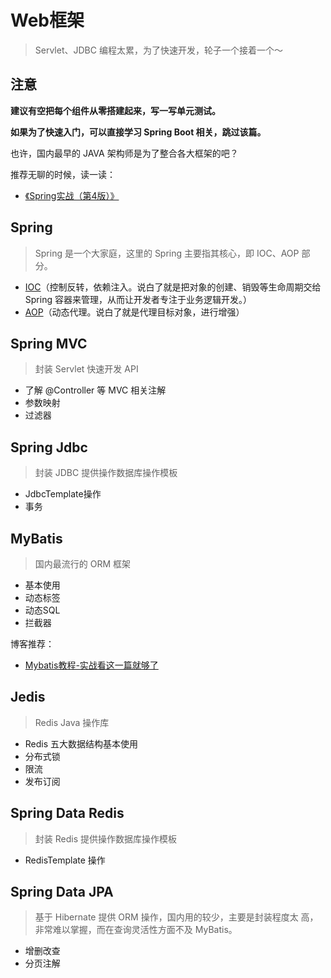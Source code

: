 # Web框架

> Servlet、JDBC 编程太累，为了快速开发，轮子一个接着一个～

## 注意

**建议有空把每个组件从零搭建起来，写一写单元测试。**

**如果为了快速入门，可以直接学习 Spring Boot 相关，跳过该篇。**

也许，国内最早的 JAVA 架构师是为了整合各大框架的吧？

推荐无聊的时候，读一读：

- [《Spring实战（第4版）》](http://www.java1234.com/a/javabook/javaweb/2016/1102/7020.html)

## Spring

> Spring 是一个大家庭，这里的 Spring 主要指其核心，即 IOC、AOP 部分。

- [IOC](https://docs.spring.io/spring-framework/docs/current/spring-framework-reference/core.html)（控制反转，依赖注入。说白了就是把对象的创建、销毁等生命周期交给 Spring 容器来管理，从而让开发者专注于业务逻辑开发。）
- [AOP](https://docs.spring.io/spring-framework/docs/current/spring-framework-reference/core.html#aop)（动态代理。说白了就是代理目标对象，进行增强）

## Spring MVC

> 封装 Servlet 快速开发 API

- 了解 @Controller 等 MVC 相关注解
- 参数映射
- 过滤器

## Spring Jdbc

> 封装 JDBC 提供操作数据库操作模板

- JdbcTemplate操作
- 事务

## MyBatis

> 国内最流行的 ORM 框架

- 基本使用
- 动态标签
- 动态SQL
- 拦截器

博客推荐：

- [Mybatis教程-实战看这一篇就够了](https://www.cnblogs.com/diffx/p/10611082.html)

## Jedis

> Redis Java 操作库

- Redis 五大数据结构基本使用
- 分布式锁
- 限流
- 发布订阅

## Spring Data Redis

> 封装 Redis 提供操作数据库操作模板

- RedisTemplate 操作

## Spring Data JPA

> 基于 Hibernate 提供 ORM 操作，国内用的较少，主要是封装程度太 高，非常难以掌握，而在查询灵活性方面不及 MyBatis。

- 增删改查
- 分页注解
